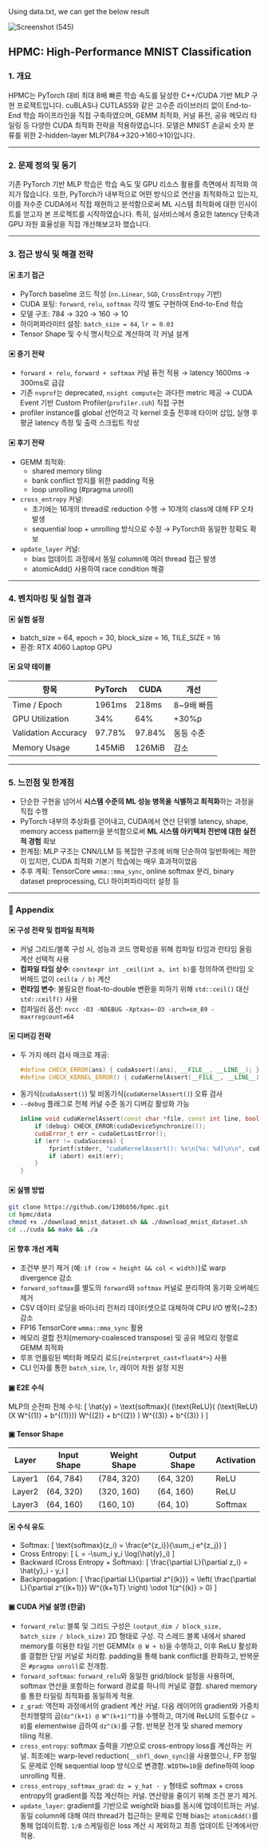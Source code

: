 Using data.txt, we can get the below result

![Screenshot (545)](https://github.com/130bb56/score_cdf/assets/125135262/f8e15aaf-4b96-4182-b57b-53ca47488e31)

## HPMC: High-Performance MNIST Classification

### 1. 개요
HPMC는 PyTorch 대비 최대 8배 빠른 학습 속도를 달성한 C++/CUDA 기반 MLP 구현 프로젝트입니다. cuBLAS나 CUTLASS와 같은 고수준 라이브러리 없이 End-to-End 학습 파이프라인을 직접 구축하였으며, GEMM 최적화, 커널 퓨전, 공유 메모리 타일링 등 다양한 CUDA 최적화 전략을 적용하였습니다. 모델은 MNIST 손글씨 숫자 분류를 위한 2-hidden-layer MLP(784→320→160→10)입니다.

---

### 2. 문제 정의 및 동기
기존 PyTorch 기반 MLP 학습은 학습 속도 및 GPU 리소스 활용률 측면에서 최적화 여지가 많습니다. 또한, PyTorch가 내부적으로 어떤 방식으로 연산을 최적화하고 있는지, 이를 저수준 CUDA에서 직접 재현하고 분석함으로써 ML 시스템 최적화에 대한 인사이트를 얻고자 본 프로젝트를 시작하였습니다. 특히, 실서비스에서 중요한 latency 단축과 GPU 자원 효율성을 직접 개선해보고자 했습니다.

---

### 3. 접근 방식 및 해결 전략

#### ▣ 초기 접근
- PyTorch baseline 코드 작성 (`nn.Linear`, `SGD`, `CrossEntropy` 기반)
- CUDA 포팅: `forward`, `relu`, `softmax` 각각 별도 구현하여 End-to-End 학습
- 모델 구조: 784 → 320 → 160 → 10
- 하이퍼파라미터 설정: `batch_size = 64`, `lr = 0.03`
- Tensor Shape 및 수식 명시적으로 계산하여 각 커널 설계

#### ▣ 중기 전략
- `forward + relu`, `forward + softmax` 커널 퓨전 적용 → latency 1600ms → 300ms로 급감
- 기존 `nvprof`는 deprecated, `nsight compute`는 과다한 metric 제공 → CUDA Event 기반 Custom Profiler(`profiler.cuh`) 직접 구현
- profiler instance를 global 선언하고 각 kernel 호출 전후에 타이머 삽입, 실행 후 평균 latency 측정 및 출력 스크립트 작성

#### ▣ 후기 전략
- GEMM 최적화:
  - shared memory tiling
  - bank conflict 방지를 위한 padding 적용
  - loop unrolling (#pragma unroll)
- `cross_entropy` 커널:
  - 초기에는 16개의 thread로 reduction 수행 → 10개의 class에 대해 FP 오차 발생
  - sequential loop + unrolling 방식으로 수정 → PyTorch와 동일한 정확도 확보
- `update_layer` 커널:
  - bias 업데이트 과정에서 동일 column에 여러 thread 접근 발생
  - atomicAdd() 사용하여 race condition 해결

---

### 4. 벤치마킹 및 실험 결과

#### ▣ 실험 설정
- batch_size = 64, epoch = 30, block_size = 16, TILE_SIZE = 16
- 환경: RTX 4060 Laptop GPU

#### ▣ 요약 테이블
| 항목 | PyTorch | CUDA | 개선 |
|------|---------|------|------|
| Time / Epoch | 1961ms | 218ms | 8~9배 빠름 |
| GPU Utilization | 34% | 64% | +30%p |
| Validation Accuracy | 97.78% | 97.84% | 동등 수준 |
| Memory Usage | 145MiB | 126MiB | 감소 |

---

### 5. 느낀점 및 한계점
- 단순한 구현을 넘어서 **시스템 수준의 ML 성능 병목을 식별하고 최적화**하는 과정을 직접 수행
- PyTorch 내부의 추상화를 걷어내고, CUDA에서 연산 단위별 latency, shape, memory access pattern을 분석함으로써 **ML 시스템 아키텍처 전반에 대한 실전적 경험** 확보
- 한계점: MLP 구조는 CNN/LLM 등 복잡한 구조에 비해 단순하여 일반화에는 제한이 있지만, CUDA 최적화 기본기 학습에는 매우 효과적이었음
- 추후 계획: TensorCore `wmma::mma_sync`, online softmax 분리, binary dataset preprocessing, CLI 하이퍼파라미터 설정 등

---

### 📎 Appendix

#### ▣ 구성 전략 및 컴파일 최적화
- 커널 그리드/블록 구성 시, 성능과 코드 명확성을 위해 컴파일 타임과 런타임 올림 계산 선택적 사용
- **컴파일 타임 상수**: `constexpr int _ceil(int a, int b)`를 정의하여 런타임 오버헤드 없이 `ceil(a / b)` 계산
- **런타임 변수**: 불필요한 float-to-double 변환을 피하기 위해 `std::ceil()` 대신 `std::ceilf()` 사용
- 컴파일러 옵션: `nvcc -O3 -NDEBUG -Xptxas=-O3 -arch=sm_89 -maxrregcount=64`

#### ▣ 디버깅 전략
- 두 가지 에러 검사 매크로 제공:
  ```cpp
  #define CHECK_ERROR(ans) { cudaAssert((ans), __FILE__, __LINE__); }
  #define CHECK_KERNEL_ERROR() { cudaKernelAssert(__FILE__, __LINE__); }
  ```
- 동기식(`cudaAssert()`) 및 비동기식(`cudaKernelAssert()`) 오류 검사
- `--debug` 플래그로 전체 커널 수준 동기 디버깅 활성화 가능
  ```cpp
  inline void cudaKernelAssert(const char *file, const int line, bool abort = true) {
      if (debug) CHECK_ERROR(cudaDeviceSynchronize());
      cudaError_t err = cudaGetLastError();
      if (err != cudaSuccess) {
          fprintf(stderr, "cudaKernelAssert(): %s\n[%s: %d]\n\n", cudaGetErrorString(err), file, line);
          if (abort) exit(err);
      }
  }
  ```

#### ▣ 실행 방법
```bash
git clone https://github.com/130bb56/hpmc.git
cd hpmc/data 
chmod +x ./download_mnist_dataset.sh && ./download_mnist_dataset.sh
cd ../cuda && make && ./a
```

#### ▣ 향후 개선 계획
- 조건부 분기 제거 (예: `if (row < height && col < width)`)로 warp divergence 감소
- `forward_softmax`를 별도의 `forward`와 `softmax` 커널로 분리하여 동기화 오버헤드 제거
- CSV 데이터 로딩을 바이너리 전처리 데이터셋으로 대체하여 CPU I/O 병목(~2초) 감소
- FP16 TensorCore `wmma::mma_sync` 활용
- 메모리 결합 전치(memory-coalesced transpose) 및 공유 메모리 정렬로 GEMM 최적화
- 루프 언롤링된 벡터화 메모리 로드(`reinterpret_cast<float4*>`) 사용
- CLI 인자를 통한 `batch_size`, `lr`, 레이어 차원 설정 지원

#### ▣ E2E 수식
MLP의 순전파 전체 수식:
\[ \hat{y} = \text{softmax}( (\text{ReLU}( (\text{ReLU}(X W^{(1)} + b^{(1)})) W^{(2)} + b^{(2)} ) W^{(3)} + b^{(3)} ) \]

#### ▣ Tensor Shape
| Layer | Input Shape | Weight Shape | Output Shape | Activation |
|-------|--------------|---------------|----------------|------------|
| Layer1 | (64, 784) | (784, 320) | (64, 320) | ReLU |
| Layer2 | (64, 320) | (320, 160) | (64, 160) | ReLU |
| Layer3 | (64, 160) | (160, 10) | (64, 10) | Softmax |

#### ▣ 수식 유도
- Softmax:
  \[ \text{softmax}(z_i) = \frac{e^{z_i}}{\sum_j e^{z_j}} \]
- Cross Entropy:
  \[ L = -\sum_i y_i \log(\hat{y}_i) \]
- Backward (Cross Entropy + Softmax):
  \[ \frac{\partial L}{\partial z_i} = \hat{y}_i - y_i \]
- Backpropagation:
  \[ \frac{\partial L}{\partial z^{(k)}} = \left( \frac{\partial L}{\partial z^{(k+1)}} W^{(k+1)T} \right) \odot 1(z^{(k)} > 0) \]

#### ▣ CUDA 커널 설명 (한글)
- `forward_relu`: 블록 및 그리드 구성은 `(output_dim / block_size, batch_size / block_size)` 2D 형태로 구성. 각 스레드 블록 내에서 shared memory를 이용한 타일 기반 GEMM(`X @ W + b`)을 수행하고, 이후 ReLU 활성화를 결합한 단일 커널로 처리함. padding을 통해 bank conflict를 완화하고, 반복문은 `#pragma unroll`로 전개함.
- `forward_softmax`: `forward_relu`와 동일한 grid/block 설정을 사용하며, softmax 연산을 포함하는 forward 경로를 하나의 커널로 결합. shared memory를 통한 타일링 최적화를 동일하게 적용.
- `z_grad`: 역전파 과정에서의 gradient 계산 커널. 다음 레이어의 gradient와 가중치 전치행렬의 곱(`dz^(k+1) @ W^(k+1)^T`)을 수행하고, 여기에 ReLU의 도함수(`Z > 0`)를 elementwise 곱하여 `dz^(k)`를 구함. 반복문 전개 및 shared memory tiling 적용.
- `cross_entropy`: softmax 출력을 기반으로 cross-entropy loss를 계산하는 커널. 최초에는 warp-level reduction(`__shfl_down_sync`)을 사용했으나, FP 정밀도 문제로 인해 sequential loop 방식으로 변경함. `WIDTH=10`을 define하여 loop unrolling 적용.
- `cross_entropy_softmax_grad`: `dz = y_hat - y` 형태로 softmax + cross entropy의 gradient를 직접 계산하는 커널. 연산량을 줄이기 위해 조건 분기 제거.
- `update_layer`: gradient를 기반으로 weight와 bias를 동시에 업데이트하는 커널. 동일 column에 대해 여러 thread가 접근하는 문제로 인해 bias는 `atomicAdd()`를 통해 업데이트함. `1/B` 스케일링은 loss 계산 시 제외하고 최종 업데이트 단계에서만 적용.
